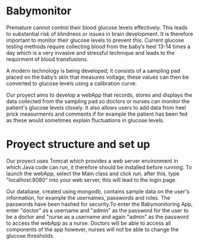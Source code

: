 # Babymonitor

Premature cannot control their blood glucose levels effectively. This leads to substantial risk of blindness or issues in brain development. It is therefore important to 
monitor their glucose levels to prevent this. Current glucose testing methods require collecting blood from the baby’s heel 13-14 times a day which is a very invasive
and stressful technique and leads to the requirment of blood transfusions.

A modern technology is being developed; it consists of a sampling pad placed on the baby’s skin that measures voltage, these values can then be converted to glucose
levels using a calibration curve. 

Our proyect aims to develop a webApp that records, stores and displays the data collected from the sampling pad so doctors or nurses can monitor the patient's glucose 
levels closely. It also allows users to add data from heel prick measurments and comments if for example the patient has been fed as these would sometimes explain 
fluctuations in glucose levels.

# Proyect structure and set up
 
Our proyect uses Tomcat which provides a web server environment in which Java code can run, it therefore should be installed before running.
To launch the webApp, select the Main class and click run, after this, type "localhost:8080" into your web server, this will lead to the login page.

Our database, created using mongodb, contains sample data on the user's information, for example the usernames, passwords and roles. The passwords have been hashed for 
security.To enter the Babymonitoring App, enter "doctor" as a username and "admin" as the password for the user to be a doctor and "nurse as a username and again "admin"
as the password to access the webApp as a nurse. Doctors will be able to access all components of the app however, nurses will not be able to change the glucose thresholds.
